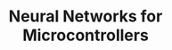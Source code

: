 ---
title: Neural Networks for Microcontrollers
category: research
type: Conference Paper
noteworthy: false
image: ../images/placeholder.png
pdf: https://arxiv.org/pdf/1911.03848.pdf
summary: Python and C++ packages for translating trained neural networks into C code for use in embedded systems.
---